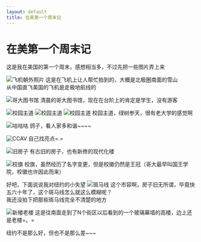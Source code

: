 ```yaml
---
layout: default
title: 在美第一个周末记
---
```

# 在美第一个周末记

这是我在美国的第一个周末，感想相当多，不过先把一些图片弄上来

![飞机朝外照片](/blog/images/post_images/20100808/001.jpg)
这是在飞机上让人帮忙拍到的，大概是北极圈南面的雪山<br/>
从中国直飞美国的飞机是走极地航线的

![哥大图书馆](/blog/images/post_images/20100808/002.jpg)
清晨的哥大图书馆，现在在台阶上的肯定是学生，没有游客

![校园主道](/blog/images/post_images/20100808/003.jpg)
![校园主道](/blog/images/post_images/20100808/004.jpg)
![校园主道](/blog/images/post_images/20100808/005.jpg)
校园主道，绿树参天，很有老大学的感觉啊

![咕咕咕](/blog/images/post_images/20100808/006.jpg)
鸽子，看人家多和谐\~\~\~\~

![CCAV](/blog/images/post_images/20100808/007.jpg)
自己找亮点=.=

![旧房子](/blog/images/post_images/20100808/008.jpg)
有古旧的房子，也有新修的现代化楼

![校旗](/blog/images/post_images/20100808/009.jpg)
校旗，虽然经历了名字变更，但是校徽仍然是王冠（哥大最早叫国王学院，校徽也许因此而来）

好吧，下面说说我对纽约的小失望
![斑马线](/blog/images/post_images/20100808/010.jpg)
这个市容啊，房子旧无所谓，毕竟快五六十年了，这个斑马线怎么就这么模糊呢？<br/>
我还没拍下把那些斑马线完全不清楚的地方

![新楼老楼](/blog/images/post_images/20100808/011.jpg)
这是往南面走到了N个街区以后看到的一个玻璃幕墙的高楼，边上还是老楼=。=

纽约不是那么好，但也不是那么差~~~